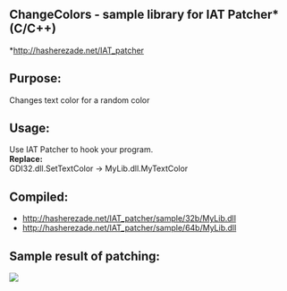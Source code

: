 ChangeColors - sample library for IAT Patcher* (C/C++)
--
*http://hasherezade.net/IAT_patcher<br/>

Purpose:<br/>
-
Changes text color for a random color

Usage:<br/>
--
Use IAT Patcher to hook your program.<br/>
<b>Replace:</b><br/>
GDI32.dll.SetTextColor -> MyLib.dll.MyTextColor<br/>

Compiled:
--
+ http://hasherezade.net/IAT_patcher/sample/32b/MyLib.dll
+ http://hasherezade.net/IAT_patcher/sample/64b/MyLib.dll

Sample result of patching:
---
![](http://hasherezade.net/IAT_patcher/pics/iat_p3.png)
